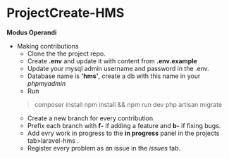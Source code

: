 # ProjectCreate-HMS
**Modus Operandi**
* Making contributions
  * Clone the the project repo.
  * Create **.env** and update it with content from **.env.example**
  * Update your mysql admin username and password in the .env.
  * Database name is **'hms'**, create a db with this name in your *phpmyadmin*
  * Run 
  > composer install
  > npm install && npm run dev
  > php artisan migrate
  * Create a new branch for every contribution.
  * Prefix each branch with **f-** if adding a feature and **b-** if fixing bugs.
  * Add evry work in progress to the **in progress** panel in the projects tab>laravel-hms .
  * Register every problem as an issue in the *issues* tab.
